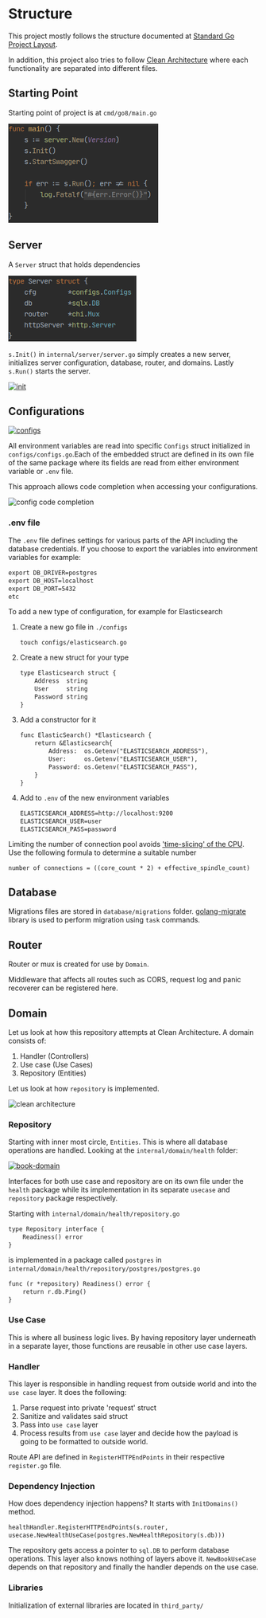 # Structure

This project mostly follows the structure documented at [Standard Go Project Layout](https://github.com/golang-standards/project-layout).

In addition, this project also tries to follow [Clean Architecture](https://blog.cleancoder.com/uncle-bob/2012/08/13/the-clean-architecture.html) where each functionality are separated into different files.

## Starting Point

Starting point of project is at `cmd/go8/main.go`

![](.gitbook/assets/main.png)

## Server

A `Server` struct that holds dependencies

![](.gitbook/assets/server.png)

`s.Init()` in `internal/server/server.go` simply creates a new server, initializes server configuration, database, router, and domains. Lastly `s.Run()` starts the server.

[![init](https://github.com/gmhafiz/go8/raw/master/assets/init.png)](https://github.com/gmhafiz/go8/blob/master/assets/init.png)

## Configurations

[![configs](https://github.com/gmhafiz/go8/raw/master/assets/configs.png)](https://github.com/gmhafiz/go8/blob/master/assets/configs.png)

All environment variables are read into specific `Configs` struct initialized in `configs/configs.go`.Each of the embedded struct are defined in its own file of the same package where its fields are read from either environment variable or `.env` file.

This approach allows code completion when accessing your configurations.

![config code completion](https://github.com/gmhafiz/go8/raw/master/assets/config-code-completion.png)

### **.env file**

The `.env` file defines settings for various parts of the API including the database credentials. If you choose to export the variables into environment variables for example:

```text
export DB_DRIVER=postgres
export DB_HOST=localhost
export DB_PORT=5432
etc
```

To add a new type of configuration, for example for Elasticsearch

1. Create a new go file in `./configs`

   ```text
   touch configs/elasticsearch.go
   ```

2. Create a new struct for your type

   ```text
   type Elasticsearch struct {
       Address  string
       User     string
       Password string
   }
   ```

3. Add a constructor for it

   ```text
   func ElasticSearch() *Elasticsearch {
       return &Elasticsearch{
           Address:  os.Getenv("ELASTICSEARCH_ADDRESS"),
           User:     os.Getenv("ELASTICSEARCH_USER"),
           Password: os.Getenv("ELASTICSEARCH_PASS"),
       }
   }
   ```

4. Add to `.env` of the new environment variables

   ```text
   ELASTICSEARCH_ADDRESS=http://localhost:9200
   ELASTICSEARCH_USER=user
   ELASTICSEARCH_PASS=password
   ```

Limiting the number of connection pool avoids ['time-slicing' of the CPU](https://github.com/brettwooldridge/HikariCP/wiki/About-Pool-Sizing). Use the following formula to determine a suitable number

```text
number of connections = ((core_count * 2) + effective_spindle_count)    
```

## Database

Migrations files are stored in `database/migrations` folder. [golang-migrate](https://github.com/golang-migrate/migrate) library is used to perform migration using `task` commands.

## Router

Router or mux is created for use by `Domain`.

Middleware that affects all routes such as CORS, request log and panic recoverer can be registered here.

## Domain

Let us look at how this repository attempts at Clean Architecture. A domain consists of:

1. Handler \(Controllers\)
2. Use case \(Use Cases\)
3. Repository \(Entities\)

Let us look at how `repository` is implemented.

![clean architecture](https://github.com/gmhafiz/go8/raw/master/assets/CleanArchitecture.jpeg)

### Repository

Starting with inner most circle, `Entities`. This is where all database operations are handled. Looking at the `internal/domain/health` folder:

[![book-domain](https://github.com/gmhafiz/go8/raw/master/assets/domain-health.png)](https://github.com/gmhafiz/go8/blob/master/assets/domain-health.png)

Interfaces for both use case and repository are on its own file under the `health` package while its implementation in its separate `usecase` and `repository` package respectively.

Starting with `internal/domain/health/repository.go`

```text
type Repository interface {
	Readiness() error
}
```

is implemented in a package called `postgres` in `internal/domain/health/repository/postgres/postgres.go`

```text
func (r *repository) Readiness() error {
	return r.db.Ping()
}
```

### Use Case

This is where all business logic lives. By having repository layer underneath in a separate layer, those functions are reusable in other use case layers.

### Handler

This layer is responsible in handling request from outside world and into the `use case` layer. It does the following:

1. Parse request into private 'request' struct
2. Sanitize and validates said struct
3. Pass into `use case` layer
4. Process results from `use case` layer and decide how the payload is going to be formatted to outside world.

Route API are defined in `RegisterHTTPEndPoints` in their respective `register.go` file.

### Dependency Injection

How does dependency injection happens? It starts with `InitDomains()` method.

```text
healthHandler.RegisterHTTPEndPoints(s.router, usecase.NewHealthUseCase(postgres.NewHealthRepository(s.db)))
```

The repository gets access a pointer to `sql.DB` to perform database operations. This layer also knows nothing of layers above it. `NewBookUseCase` depends on that repository and finally the handler depends on the use case.

### Libraries

Initialization of external libraries are located in `third_party/`


